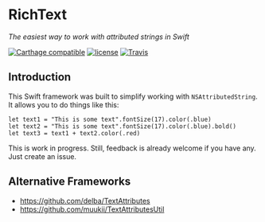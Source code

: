 # RichText
*The easiest way to work with attributed strings in Swift*

[![Carthage compatible](https://img.shields.io/badge/Carthage-compatible-4BC51D.svg?style=flat)](https://github.com/Carthage/Carthage) [![license](https://img.shields.io/github/license/mashape/apistatus.svg)]()
[![Travis](https://img.shields.io/travis/rust-lang/rust.svg)](https://github.com/svdo/swift-RichText)

## Introduction
This Swift framework was built to simplify working with `NSAttributedString`. It allows you to do things like this:

    let text1 = "This is some text".fontSize(17).color(.blue)
    let text2 = "This is some text".fontSize(17).color(.blue).bold()
    let text3 = text1 + text2.color(.red)

This is work in progress. Still, feedback is already welcome if you have any. Just create an issue.

## Alternative Frameworks

- https://github.com/delba/TextAttributes
- https://github.com/muukii/TextAttributesUtil
